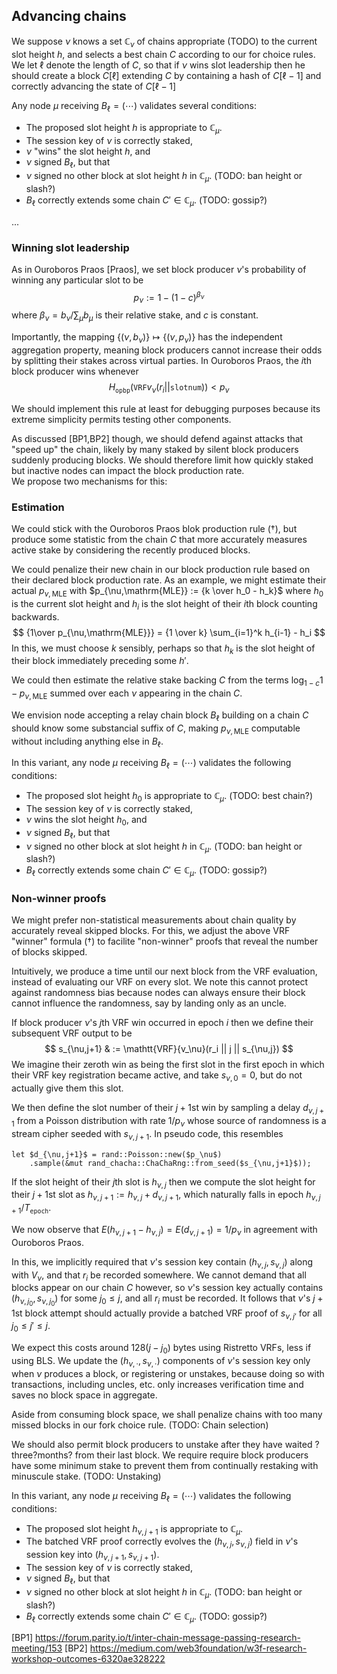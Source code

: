 
## Advancing chains

We suppose $\nu$ knows a set $\mathbb{C}_\nu$ of chains
appropriate (TODO) to the current slot height $h$, and
selects a best chain $C$ according to our for choice rules.
We let $\ell$ denote the length of $C$, so that if $\nu$ wins slot
leadership then he should create a block $C[\ell]$ extending $C$
by containing a hash of $C[\ell-1]$ and correctly advancing the
state of $C[\ell-1]$

Any node $\mu$ receiving $B_\ell = (\cdots)$ validates several conditions:

 - The proposed slot height $h$ is appropriate to $\mathbb{C}_\mu$.
 - The session key of $\nu$ is correctly staked, 
 - $\nu$ "wins" the slot height $h$, and
 - $\nu$ signed $B_\ell$, but that
 - $\nu$ signed no other block at slot height $h$ in $\mathbb{C}_\mu$.  (TODO: ban height or slash?)
 - $B_\ell$ correctly extends some chain $C' \in \mathbb{C}_\mu$.  (TODO: gossip?)

...

### Winning slot leadership

As in Ouroboros Praos [Praos], we set block producer $\nu$'s
probability of winning any particular slot to be 
$$ p_\nu := 1-(1-c)^{\beta_\nu} $$
where $\beta_\nu = b_\nu / \sum_\mu b_\mu$ is their relative stake,
and $c$ is constant.

Importantly, the mapping $\{(\nu,b_\nu)\} \mapsto \{(\nu,p_\nu)\}$ has the
independent aggregation property, meaning block producers cannot
increase their odds by splitting their stakes across virtual parties.
In Ouroboros Praos, the $i$th block producer wins whenever
$$ H_{\mathtt{opbp}}(\mathtt{VRF}{v_\nu}( r_i || \mathtt{slotnum} )) < p_\nu \tag{\dag} $$

We should implement this rule at least for debugging purposes because
its extreme simplicity permits testing other components.

As discussed [BP1,BP2] though, we should defend against attacks that
"speed up" the chain, likely by many staked by silent block producers
suddenly producing blocks.  We should therefore limit how quickly
staked but inactive nodes can impact the block production rate.  
We propose two mechanisms for this:

### Estimation

We could stick with the Ouroboros Praos blok production rule $(\dag)$,
but produce some statistic from the chain $C$ that more accurately
measures active stake by considering the recently produced blocks.

We could penalize their new chain in our block production rule based
on their declared block production rate.  As an example, we might
estimate their actual $p_{\nu,\mathrm{MLE}}$ with
$p_{\nu,\mathrm{MLE}} := {k \over h_0 - h_k}$ where $h_0$ is the
current slot height and $h_i$ is the slot height of their $i$th
block counting backwards.  
$$ {1\over p_{\nu,\mathrm{MLE}}} = {1 \over k} \sum_{i=1}^k h_{i-1} - h_i $$ 
In this, we must choose $k$ sensibly, perhaps so that $h_k$ is
the slot height of their block immediately preceding some $h'$.

We could then estimate the relative stake backing $C$ from the terms
$\log_{1-c} 1-p_{\nu,\mathrm{MLE}}$ summed over each $\nu$ appearing
in the chain $C$.

We envision node accepting a relay chain block $B_\ell$ building on
a chain $C$ should know some substancial suffix of $C$, making
$p_{\nu,\mathrm{MLE}}$ computable without including anything else in
$B_\ell$.

In this variant, any node $\mu$ receiving $B_\ell = (\cdots)$ validates
the following conditions:

 - The proposed slot height $h_0$ is appropriate to $\mathbb{C}_\mu$.  (TODO: best chain?)
 - The session key of $\nu$ is correctly staked, 
 - $\nu$ wins the slot height $h_0$, and
 - $\nu$ signed $B_\ell$, but that
 - $\nu$ signed no other block at slot height $h$ in $\mathbb{C}_\mu$.  (TODO: ban height or slash?)
 - $B_\ell$ correctly extends some chain $C' \in \mathbb{C}_\mu$.  (TODO: gossip?)

### Non-winner proofs

We might prefer non-statistical measurements about chain quality by
accurately reveal skipped blocks.
For this, we adjust the above VRF "winner" formula $(\dag)$ to
facilite "non-winner" proofs that reveal the number of blocks skipped.

Intuitively, we produce a time until our next block from
the VRF evaluation, instead of evaluating our VRF on every slot.
We note this cannot protect against randomness bias because
nodes can always ensure their block cannot influence the randomness,
say by landing only as an uncle.

If block producer $\nu$'s $j$th VRF win occurred in epoch $i$ then
we define their subsequent VRF output to be
$$ s_{\nu,j+1} & := \mathtt{VRF}{v_\nu}(r_i || j || s_{\nu,j}) $$
We imagine their zeroth win as being the first slot in the first
epoch in which their VRF key registration became active, and
take $s_{\nu,0} = 0$, but do not actually give them this slot.

We then define the slot number of their $j+1$st win by sampling
a delay $d_{\nu,j+1}$ from a Poisson distribution with rate $1/p_\nu$ whose
source of randomness is a stream cipher seeded with $s_{\nu,j+1}$.
In pseudo code, this resembles
```
let $d_{\nu,j+1}$ = rand::Poisson::new($p_\nu$)
    .sample(&mut rand_chacha::ChaChaRng::from_seed($s_{\nu,j+1}$));
```
If the slot height of their $j$th slot is $h_{\nu,j}$ then
we compute the slot height for their $j+1$st slot as
$h_{\nu,j+1} := h_{\nu,j} + d_{\nu,j+1}$, which naturally falls in
epoch $h_{\nu,j+1} / T_{\texttt{epoch}}$.

We now observe that $E(h_{\nu,j+1} - h_{\nu,j}) = E(d_{\nu,j+1}) = 1/p_\nu$
in agreement with Ouroboros Praos.

In this, we implicitly required that $\nu$'s session key contain
$(h_{\nu,j},s_{\nu,j})$ along with $V_\nu$, and that $r_i$ be recorded somewhere.
We cannot demand that all blocks appear on our chain $C$ however, so
$\nu$'s session key actually contains $(h_{\nu,j_0},s_{\nu,j_0})$
for some $j_0 \le j$, and all $r_i$ must be recorded.
It follows that $\nu$'s $j+1$st block attempt should actually provide
a batched VRF proof of $s_{\nu,j'}$ for all $j_0 \le j' \le j$.

We expect this costs around $128 (j-j_0)$ bytes using Ristretto VRFs,
less if using BLS.  We update the $(h_{\nu,\cdot},s_{\nu,\cdot})$
components of $\nu$'s session key only when $\nu$ produces a block,
or registering or unstakes, because doing so with transactions,
including uncles, etc. only increases verification time and saves
no block space in aggregate.

Aside from consuming block space, we shall penalize chains with too
many missed blocks in our fork choice rule.  (TODO: Chain selection)

We should also permit block producers to unstake after they have waited
?three?months? from their last block.  We require require block producers
have some minimum stake to prevent them from continually restaking with
minuscule stake.  (TODO: Unstaking)

In this variant, any node $\mu$ receiving $B_\ell = (\cdots)$ validates
the following conditions:

 - The proposed slot height $h_{\nu,j+1}$ is appropriate to $\mathbb{C}_\mu$.
 - The batched VRF proof correctly evolves the $(h_{\nu,j},s_{\nu,j})$ field in $\nu$'s session key into $(h_{\nu,j+1},s_{\nu,j+1})$.
 - The session key of $\nu$ is correctly staked, 
 - $\nu$ signed $B_\ell$, but that
 - $\nu$ signed no other block at slot height $h$ in $\mathbb{C}_\mu$.  (TODO: ban height or slash?)
 - $B_\ell$ correctly extends some chain $C' \in \mathbb{C}_\mu$.  (TODO: gossip?)


[BP1] https://forum.parity.io/t/inter-chain-message-passing-research-meeting/153
[BP2] https://medium.com/web3foundation/w3f-research-workshop-outcomes-6320ae328222


